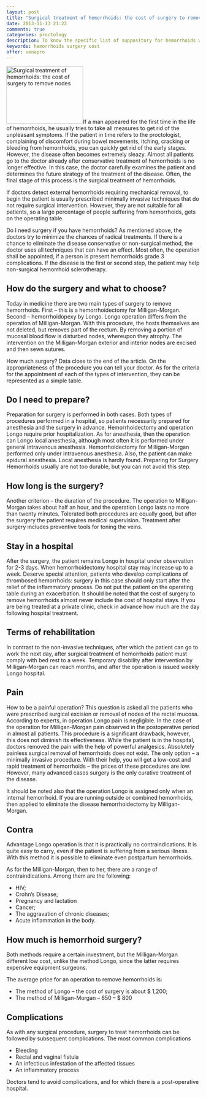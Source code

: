 ```yaml
---
layout: post
title: "Surgical treatment of hemorrhoids: the cost of surgery to remove nodes"
date: 2013-11-13 21:22
comments: true
categories: proctology
description: To know the specific list of suppository for hemorrhoids with a description of their properties and recommendations
keywords: hemorrhoids surgery cost
offer: venapro
---
```

<p><img class="left" src="http://medusanews.com/images/hemorrhoids-surgery-cost/14.jpg" width="200" height="150" title="hemorrhoids surgery cost" alt="Surgical treatment of hemorrhoids: the cost of surgery to remove nodes">If a man appeared for the first time in the life of hemorrhoids, he usually tries to take all measures to get rid of the unpleasant symptoms. If the patient in time refers to the proctologist, complaining of discomfort during bowel movements, itching, cracking or bleeding from hemorrhoids, you can quickly get rid of the early stages. However, the disease often becomes extremely sleazy. Almost all patients go to the doctor already after conservative <span class="demo-button-click" id="demoT7">treatment of hemorrhoids</span> is no longer effective. In this case, the doctor carefully examines the patient and determines the future strategy of the treatment of the disease. Often, the final stage of this process is the surgical treatment of hemorrhoids.</p>

<!-- more -->


<p>If doctors detect external hemorrhoids requiring mechanical removal, to begin the patient is usually prescribed minimally invasive techniques that do not require surgical intervention. However, they are not suitable for all patients, so a large percentage of people suffering from hemorrhoids, gets on the operating table.</p>

<p>Do I need surgery if you have hemorrhoids? As mentioned above, the doctors try to minimize the chances of radical treatments. If there is a chance to eliminate the disease conservative or non-surgical method, the doctor uses all techniques that can have an effect. Most often, the operation shall be appointed, if a person is present hemorrhoids grade 3 complications. If the disease is the first or second step, the patient may help non-surgical hemorrhoid sclerotherapy.</p>

<h2>How do the surgery and what to choose?</h2>

<p>Today in medicine there are two main types of surgery to remove hemorrhoids. First &ndash; this is a hemorrhoidectomy for Milligan-Morgan. Second &ndash; hemorrhoidopexy by Longo. Longo operation differs from the operation of Milligan-Morgan. With this procedure, the hosts themselves are not deleted, but removes part of the rectum. By removing a portion of mucosal blood flow is disturbed nodes, whereupon they atrophy. The intervention on the Milligan-Morgan exterior and interior nodes are excised and then sewn sutures.</p>

<p>How much surgery? Data close to the end of the article. On the appropriateness of the procedure you can tell your doctor. As for the criteria for the appointment of each of the types of intervention, they can be represented as a simple table.</p>

<h2>Do I need to prepare?</h2>

<p>Preparation for surgery is performed in both cases. Both types of procedures performed in a hospital, so patients necessarily prepared for anesthesia and the surgery in advance. Hemorrhoidectomy and operation Longo require prior hospitalization. As for anesthesia, then the operation can Longo local anesthesia, although most often it is performed under general intravenous anesthesia. Hemorrhoidectomy for Milligan-Morgan performed only under intravenous anesthesia. Also, the patient can make epidural anesthesia. Local anesthesia is hardly found. Preparing for Surgery Hemorrhoids usually are not too durable, but you can not avoid this step.</p>

<h2>How long is the surgery?</h2>

<p>Another criterion &ndash; the duration of the procedure. The operation to Milligan-Morgan takes about half an hour, and the operation Longo lasts no more than twenty minutes. Tolerated both procedures are equally good, but after the surgery the patient requires medical supervision. Treatment after surgery includes preventive tools for toning the veins.</p>

<h2>Stay in a hospital</h2>

<p>After the surgery, the patient remains Longo in hospital under observation for 2-3 days. When hemorrhoidectomy hospital stay may increase up to a week. Deserve special attention, patients who develop complications of thrombosed hemorrhoids: surgery in this case should only start after the relief of the inflammatory process. Do not put the patient on the operating table during an exacerbation. It should be noted that the cost of surgery to remove hemorrhoids almost never include the cost of hospital stays. If you are being treated at a private clinic, check in advance how much are the day following hospital treatment.</p>

<h2>Terms of rehabilitation</h2>

<p>In contrast to the non-invasive techniques, after which the patient can go to work the next day, after surgical treatment of hemorrhoids patient must comply with bed rest to a week. Temporary disability after intervention by Milligan-Morgan can reach months, and after the operation is issued weekly Longo hospital.</p>

<h2>Pain</h2>

<p>How to be a painful operation? This question is asked all the patients who were prescribed surgical excision or removal of nodes of the rectal mucosa. According to experts, in operation Longo pain is negligible. In the case of the operation for Milligan-Morgan pain observed in the postoperative period in almost all patients. This procedure is a significant drawback, however, this does not diminish its effectiveness. While the patient is in the hospital, doctors removed the pain with the help of powerful analgesics. Absolutely painless surgical removal of hemorrhoids does not exist. The only option &ndash; a minimally invasive procedure. With their help, you will get a low-cost and rapid treatment of hemorrhoids &ndash; the prices of these procedures are low. However, many advanced cases surgery is the only curative treatment of the disease.</p>

<p>It should be noted also that the operation Longo is assigned only when an internal hemorrhoid. If you are running outside or combined hemorrhoids, then applied to eliminate the disease hemorrhoidectomy by Milligan-Morgan.</p>

<h2>Contra</h2>

<p>Advantage Longo operation is that it is practically no contraindications. It is quite easy to carry, even if the patient is suffering from a serious illness. With this method it is possible to eliminate even postpartum hemorrhoids.</p>

<p>As for the Milligan-Morgan, then to her, there are a range of contraindications. Among them are the following:</p>

<ul>
<li>HIV;</li>
<li>Crohn&rsquo;s Disease;</li>
<li>Pregnancy and lactation</li>
<li>Cancer;</li>
<li>The aggravation of chronic diseases;</li>
<li>Acute inflammation in the body.</li>
</ul>


<h2>How much is hemorrhoid surgery?</h2>

<p>Both methods require a certain investment, but the Milligan-Morgan different low cost, unlike the method Longo, since the latter requires expensive equipment surgeons.</p>

<p>The average price for an operation to remove hemorrhoids is:</p>

<ul>
<li>The method of Longo &ndash; the cost of surgery is about $ 1,200;</li>
<li>The method of Milligan-Morgan &ndash; 650 &ndash; $ 800</li>
</ul>


<h2>Complications</h2>

<p>As with any surgical procedure, surgery to treat hemorrhoids can be followed by subsequent complications. The most common complications</p>

<ul>
<li>Bleeding</li>
<li>Rectal and vaginal fistula</li>
<li>An infectious infestation of the affected tissues</li>
<li>An inflammatory process</li>
</ul>


<p>Doctors tend to avoid complications, and for which there is a post-operative hospital.</p>
